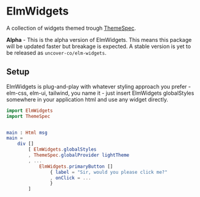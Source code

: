 # ElmWidgets

A collection of widgets themed trough [ThemeSpec](https://package.elm-lang.org/packages/uncover-co/elm-theme-spec/latest/).

**Alpha** - This is the alpha version of ElmWidgets. This means this package will be updated faster but breakage is expected. A stable version is yet to be released as `uncover-co/elm-widgets`.

## Setup

ElmWidgets is plug-and-play with whatever styling approach you prefer - elm-css, elm-ui, tailwind, you name it - just insert ElmWidgets globalStyles somewhere in your application html and use any widget directly.

```elm
import ElmWidgets
import ThemeSpec


main : Html msg
main =
    div []
        [ ElmWidgets.globalStyles
        , ThemeSpec.globalProvider lightTheme
        , ...
            ElmWidgets.primaryButton []
                { label = "Sir, would you please click me?"
                , onClick = ...
                }
        ]
```
